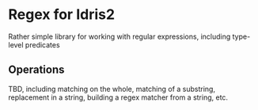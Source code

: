 <!-- idris
module README

import Text.Regex.Naive
-->

# Regex for Idris2

Rather simple library for working with regular expressions, including type-level predicates

## Operations

TBD, including matching on the whole, matching of a substring, replacement in a string, building a regex matcher from a string, etc.
